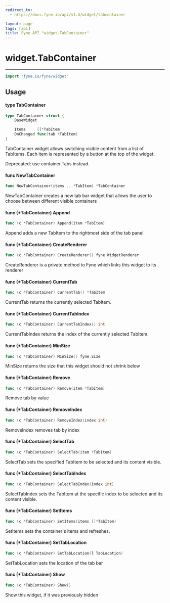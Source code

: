 ```yaml
---
redirect_to:
  - https://docs.fyne.io/api/v1.4/widget/tabcontainer

layout: page
tags: [api]
title: Fyne API "widget.TabContainer"
---
```



# widget.TabContainer
---
```go
import "fyne.io/fyne/widget"
```

## Usage

#### type TabContainer

```go
type TabContainer struct {
	BaseWidget

	Items     []*TabItem
	OnChanged func(tab *TabItem)
}
```

TabContainer widget allows switching visible content from a list of TabItems. Each item is represented by a button at the top of the widget.


<div class="deprecated">
Deprecated: use container.Tabs instead.</div>

#### func  NewTabContainer

```go
func NewTabContainer(items ...*TabItem) *TabContainer
```
NewTabContainer creates a new tab bar widget that allows the user to choose between different visible containers

#### func (*TabContainer) Append

```go
func (c *TabContainer) Append(item *TabItem)
```
Append adds a new TabItem to the rightmost side of the tab panel

#### func (*TabContainer) CreateRenderer

```go
func (c *TabContainer) CreateRenderer() fyne.WidgetRenderer
```
CreateRenderer is a private method to Fyne which links this widget to its renderer

#### func (*TabContainer) CurrentTab

```go
func (c *TabContainer) CurrentTab() *TabItem
```
CurrentTab returns the currently selected TabItem.

#### func (*TabContainer) CurrentTabIndex

```go
func (c *TabContainer) CurrentTabIndex() int
```
CurrentTabIndex returns the index of the currently selected TabItem.

#### func (*TabContainer) MinSize

```go
func (c *TabContainer) MinSize() fyne.Size
```
MinSize returns the size that this widget should not shrink below

#### func (*TabContainer) Remove

```go
func (c *TabContainer) Remove(item *TabItem)
```
Remove tab by value

#### func (*TabContainer) RemoveIndex

```go
func (c *TabContainer) RemoveIndex(index int)
```
RemoveIndex removes tab by index

#### func (*TabContainer) SelectTab

```go
func (c *TabContainer) SelectTab(item *TabItem)
```
SelectTab sets the specified TabItem to be selected and its content visible.

#### func (*TabContainer) SelectTabIndex

```go
func (c *TabContainer) SelectTabIndex(index int)
```
SelectTabIndex sets the TabItem at the specific index to be selected and its content visible.

#### func (*TabContainer) SetItems

```go
func (c *TabContainer) SetItems(items []*TabItem)
```
SetItems sets the container's items and refreshes.

#### func (*TabContainer) SetTabLocation

```go
func (c *TabContainer) SetTabLocation(l TabLocation)
```
SetTabLocation sets the location of the tab bar

#### func (*TabContainer) Show

```go
func (c *TabContainer) Show()
```
Show this widget, if it was previously hidden
